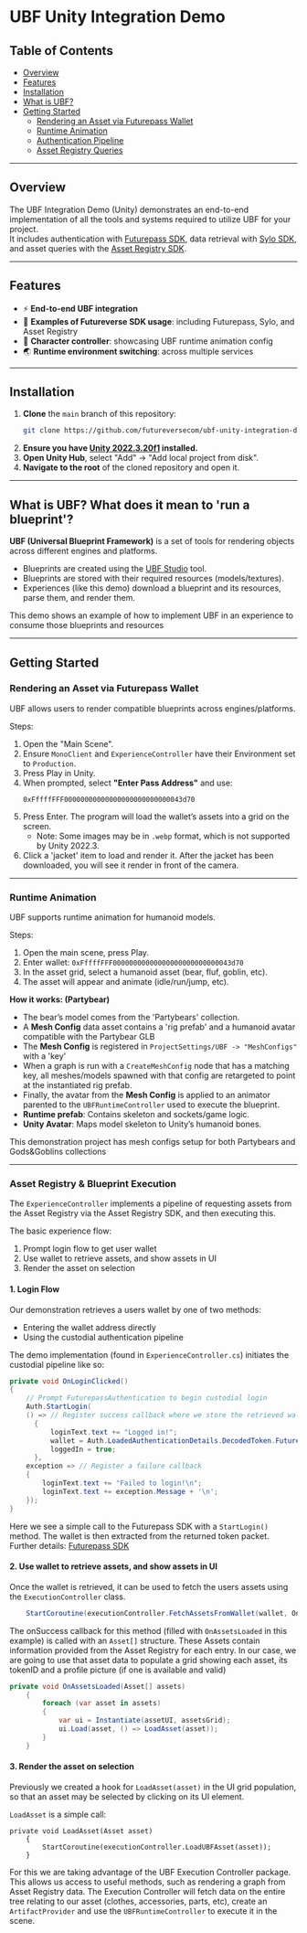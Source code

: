 # UBF Unity Integration Demo

## Table of Contents

- [Overview](#overview)
- [Features](#features)
- [Installation](#installation)
- [What is UBF?](#what-is-ubf-what-does-it-mean-to-run-a-blueprint)
- [Getting Started](#getting-started)
  - [Rendering an Asset via Futurepass Wallet](#rendering-an-asset-via-futurepass-wallet)
  - [Runtime Animation](#runtime-animation)
  - [Authentication Pipeline](#authentication-pipeline)
  - [Asset Registry Queries](#asset-registry-queries)
    
---

## Overview

The UBF Integration Demo (Unity) demonstrates an end-to-end implementation of all the tools and systems required to utilize UBF for your project.  
It includes authentication with [Futurepass SDK](https://github.com/futureversecom/sdk-unity-futurepass), data retrieval with [Sylo SDK](https://github.com/futureversecom/sdk-unity-sylo), and asset queries with the [Asset Registry SDK](https://github.com/futureversecom/sdk-unity-asset-register).

---

## Features

- ⚡ **End-to-end UBF integration**
- 🔗 **Examples of Futureverse SDK usage**: including Futurepass, Sylo, and Asset Registry
- 🏃 **Character controller**: showcasing UBF runtime animation config
- 🌏 **Runtime environment switching**: across multiple services

---

## Installation

1. **Clone** the `main` branch of this repository:
   ```sh
   git clone https://github.com/futureversecom/ubf-unity-integration-demo.git
   ```
2. **Ensure you have [Unity 2022.3.20f1](https://unity3d.com/get-unity/download/archive) installed.**
3. **Open Unity Hub**, select "Add" → "Add local project from disk".
4. **Navigate to the root** of the cloned repository and open it.

---

## What is UBF? What does it mean to 'run a blueprint'?

**UBF (Universal Blueprint Framework)** is a set of tools for rendering objects across different engines and platforms.

- Blueprints are created using the [UBF Studio](https://github.com/futureversecom/fv-ubf-studio) tool.
- Blueprints are stored with their required resources (models/textures).
- Experiences (like this demo) download a blueprint and its resources, parse them, and render them.

This demo shows an example of how to implement UBF in an experience to consume those blueprints and resources

---

## Getting Started

### Rendering an Asset via Futurepass Wallet

UBF allows users to render compatible blueprints across engines/platforms.

Steps:
1. Open the "Main Scene".
2. Ensure `MonoClient` and `ExperienceController` have their Environment set to `Production`.
3. Press Play in Unity.
4. When prompted, select **"Enter Pass Address"** and use:
   ```
   0xFffffFFF00000000000000000000000000043d70
   ```
5. Press Enter. The program will load the wallet’s assets into a grid on the screen.
   - Note: Some images may be in `.webp` format, which is not supported by Unity 2022.3.
6. Click a 'jacket' item to load and render it. After the jacket has been downloaded, you will see it render in front of the camera.
   
---

### Runtime Animation

UBF supports runtime animation for humanoid models.

Steps:
1. Open the main scene, press Play.
2. Enter wallet: `0xFffffFFF00000000000000000000000000043d70`
3. In the asset grid, select a humanoid asset (bear, fluf, goblin, etc).
4. The asset will appear and animate (idle/run/jump, etc).

**How it works: (Partybear)**
- The bear’s model comes from the 'Partybears' collection.
- A **Mesh Config** data asset contains a 'rig prefab' and a humanoid avatar compatible with the Partybear GLB
- The **Mesh Config** is registered in `ProjectSettings/UBF -> "MeshConfigs"` with a 'key'
- When a graph is run with a `CreateMeshConfig` node that has a matching key, all meshes/models spawned with that config are retargeted to point at the instantiated rig prefab.
- Finally, the avatar from the **Mesh Config** is applied to an animator parented to the `UBFRuntimeController` used to execute the blueprint.
- **Runtime prefab**: Contains skeleton and sockets/game logic.
- **Unity Avatar**: Maps model skeleton to Unity’s humanoid bones.

This demonstration project has mesh configs setup for both Partybears and Gods&Goblins collections

---

### Asset Registry & Blueprint Execution

The `ExperienceController` implements a pipeline of requesting assets from the Asset Registry via the Asset Registry SDK, and then executing this. 

The basic experience flow: 
1. Prompt login flow to get user wallet
2. Use wallet to retrieve assets, and show assets in UI
3. Render the asset on selection

#### 1. Login Flow

Our demonstration retrieves a users wallet by one of two methods:
- Entering the wallet address directly
- Using the custodial authentication pipeline

The demo implementation (found in `ExperienceController.cs`) initiates the custodial pipeline like so: 
```csharp
private void OnLoginClicked()
{
    // Prompt FuturepassAuthentication to begin custodial login
    Auth.StartLogin(
    () => // Register success callback where we store the retrieved wallet
      {
          loginText.text += "Logged in!";
          wallet = Auth.LoadedAuthenticationDetails.DecodedToken.Futurepass;
          loggedIn = true;
      },
    exception => // Register a failure callback
    {
        loginText.text += "Failed to login!\n";
        loginText.text += exception.Message + '\n';
    });
}
```

Here we see a simple call to the Futurepass SDK with a `StartLogin()` method. The wallet is then extracted from the returned token packet. 
Further details: [Futurepass SDK](https://github.com/futureversecom/sdk-unity-futurepass)

#### 2. Use wallet to retrieve assets, and show assets in UI

Once the wallet is retrieved, it can be used to fetch the users assets using the `ExecutionController` class. 

```cs
    StartCoroutine(executionController.FetchAssetsFromWallet(wallet, OnAssetsLoaded, OnFailure));
```

The onSuccess callback for this method (filled with `OnAssetsLoaded` in this example) is called with an `Asset[]` structure. These Assets contain information provided from the Asset Registry for each entry.
In our case, we are going to use that asset data to populate a grid showing each asset, its tokenID and a profile picture (if one is available and valid)

```cs
private void OnAssetsLoaded(Asset[] assets)
    {
        foreach (var asset in assets)
        {
            var ui = Instantiate(assetUI, assetsGrid);
            ui.Load(asset, () => LoadAsset(asset));
        }
    }
```

#### 3. Render the asset on selection

Previously we created a hook for `LoadAsset(asset)` in the UI grid population, so that an asset may be selected by clicking on its UI element. 

`LoadAsset` is a simple call: 

```
private void LoadAsset(Asset asset)
    {
        StartCoroutine(executionController.LoadUBFAsset(asset));
    }
```

For this we are taking advantage of the UBF Execution Controller package. This allows us access to useful methods, such as rendering a graph from Asset Registry data. 
The Execution Controller will fetch data on the entire tree relating to our asset (clothes, accessories, parts, etc), create an `ArtifactProvider` and use the `UBFRuntimeController` to execute it in the scene. 
